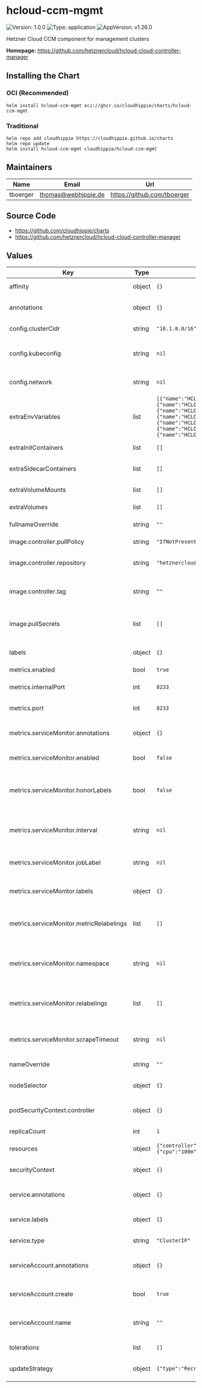 # hcloud-ccm-mgmt

![Version: 1.0.0](https://img.shields.io/badge/Version-1.0.0-informational?style=flat-square) ![Type: application](https://img.shields.io/badge/Type-application-informational?style=flat-square) ![AppVersion: v1.26.0](https://img.shields.io/badge/AppVersion-v1.26.0-informational?style=flat-square)

Hetzner Cloud CCM component for management clusters

**Homepage:** <https://github.com/hetznercloud/hcloud-cloud-controller-manager>

## Installing the Chart

### OCI (Recommended)

```console
helm install hcloud-ccm-mgmt oci://ghcr.io/cloudhippie/charts/hcloud-ccm-mgmt
```

### Traditional

```console
helm repo add cloudhippie https://cloudhippie.github.io/charts
helm repo update
helm install hcloud-ccm-mgmt cloudhippie/hcloud-ccm-mgmt
```

## Maintainers

| Name | Email | Url |
| ---- | ------ | --- |
| tboerger | <thomas@webhippie.de> | <https://github.com/tboerger> |

## Source Code

* <https://github.com/cloudhippie/charts>
* <https://github.com/hetznercloud/hcloud-cloud-controller-manager>

## Values

| Key | Type | Default | Description |
|-----|------|---------|-------------|
| affinity | object | `{}` | Affinity for the deployment |
| annotations | object | `{}` | Define additional annotations |
| config.clusterCidr | string | `"10.1.0.0/16"` | CIDR of the cluster network |
| config.kubeconfig | string | `nil` | Name of the secret containing a kubeconfig |
| config.network | string | `nil` | Name of the private cloud network |
| extraEnvVariables | list | `[{"name":"HCLOUD_INSTANCES_ADDRESS_FAMILY","value":"dualstack"},{"name":"HCLOUD_LOAD_BALANCERS_ENABLED","value":"true"},{"name":"HCLOUD_LOAD_BALANCERS_NETWORK_ZONE","value":"eu-central"},{"name":"HCLOUD_LOAD_BALANCERS_DISABLE_IPV6","value":"false"},{"name":"HCLOUD_LOAD_BALANCERS_DISABLE_PRIVATE_INGRESS","value":"true"},{"name":"HCLOUD_LOAD_BALANCERS_USE_PRIVATE_IP","value":"true"},{"name":"HCLOUD_NETWORK_DISABLE_ATTACHED_CHECK","value":"true"}]` | Extra environment variables for controller |
| extraInitContainers | list | `[]` | List of extra init containers |
| extraSidecarContainers | list | `[]` | List of extra sidecar containers |
| extraVolumeMounts | list | `[]` | List of extra volume mounts |
| extraVolumes | list | `[]` | List of extra volumes |
| fullnameOverride | string | `""` | Override the fullname |
| image.controller.pullPolicy | string | `"IfNotPresent"` | Image pull policy |
| image.controller.repository | string | `"hetznercloud/hcloud-cloud-controller-manager"` | Image repository used by deployment |
| image.controller.tag | string | `""` | Optional tag for the repository, defaults to app version |
| image.pullSecrets | list | `[]` | Optional name of pull secret if using a private registry |
| labels | object | `{}` | Define additional labels |
| metrics.enabled | bool | `true` | Enable metrics |
| metrics.internalPort | int | `8233` | Internal metrics port of the service |
| metrics.port | int | `8233` | Metrics port of the service |
| metrics.serviceMonitor.annotations | object | `{}` | Additional annotations for the service monitor |
| metrics.serviceMonitor.enabled | bool | `false` | Enable service monitor |
| metrics.serviceMonitor.honorLabels | bool | `false` | HonorLabels chooses the metric’s labels on collisions with target labels |
| metrics.serviceMonitor.interval | string | `nil` | Interval at which metrics should be scraped |
| metrics.serviceMonitor.jobLabel | string | `nil` | Optional job label for the target service in Prometheus |
| metrics.serviceMonitor.labels | object | `{}` | Additional labels for the service monitor |
| metrics.serviceMonitor.metricRelabelings | list | `[]` | List of metric relabel configs to apply to samples before ingestion |
| metrics.serviceMonitor.namespace | string | `nil` | Namespace for ServiceMonitor, defaults to release namespace |
| metrics.serviceMonitor.relabelings | list | `[]` | List of relabel configs to apply to samples before scraping |
| metrics.serviceMonitor.scrapeTimeout | string | `nil` | Timeout after which the scrape is ended |
| nameOverride | string | `""` | Override the name |
| nodeSelector | object | `{}` | Node selector for the deployment |
| podSecurityContext.controller | object | `{}` | Security context for the controller pod |
| replicaCount | int | `1` | Replicas for the deployment |
| resources | object | `{"controller":{"limits":{"cpu":"1000m","memory":"640Mi"},"requests":{"cpu":"100m","memory":"64Mi"}}}` | Resources for the deployment |
| securityContext | object | `{}` | Security context for the deployment |
| service.annotations | object | `{}` | Additional annotations for the service |
| service.labels | object | `{}` | Additional labels for the service |
| service.type | string | `"ClusterIP"` | Type of the service |
| serviceAccount.annotations | object | `{}` | Define annotations for the service account |
| serviceAccount.create | bool | `true` | Create a new service account |
| serviceAccount.name | string | `""` | Optional name for an existing service account |
| tolerations | list | `[]` | Tolerations for the deployment |
| updateStrategy | object | `{"type":"Recreate"}` | Updaqte strategy for deployment |

